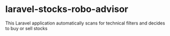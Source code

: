 # laravel-stocks-robo-advisor
This Laravel application automatically scans for technical filters and decides to buy or sell stocks
